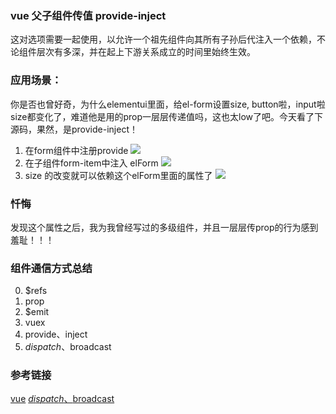 ### vue 父子组件传值 provide-inject
这对选项需要一起使用，以允许一个祖先组件向其所有子孙后代注入一个依赖，不论组件层次有多深，并在起上下游关系成立的时间里始终生效。
### 应用场景：
你是否也曾好奇，为什么elementui里面，给el-form设置size, button啦，input啦size都变化了，难道他是用的prop一层层传递值吗，这也太low了吧。今天看了下源码，果然，是provide-inject！
1. 在form组件中注册provide
  ![](https://cdn.nlark.com/yuque/0/2020/png/622169/1594375674093-dd3bbd91-0833-438f-89ff-42c30d839ec3.png)
2. 在子组件form-item中注入 elForm
  ![](https://cdn.nlark.com/yuque/0/2020/png/622169/1594375843353-041d0ec4-73c2-48ed-a5eb-37b5902473c7.png)
3. size 的改变就可以依赖这个elForm里面的属性了
  ![](https://cdn.nlark.com/yuque/0/2020/png/622169/1594375921064-98e57c7a-62ef-48de-b62a-c544a59f476b.png)

### 忏悔
发现这个属性之后，我为我曾经写过的多级组件，并且一层层传prop的行为感到羞耻！！！

### 组件通信方式总结
0. $refs
1. prop
2. $emit
3. vuex
4. provide、inject
5. $dispatch、$broadcast

### 参考链接
[vue](https://cn.vuejs.org/v2/api/#provide-inject)
[$dispatch、$broadcast](https://juejin.im/post/5c7fd345f265da2da771f4cd)